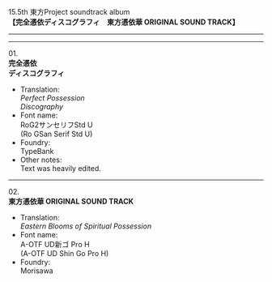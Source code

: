 15.5th 東方Project soundtrack album  
**【完全憑依ディスコグラフィ　東方憑依華 ORIGINAL SOUND TRACK】**

---  
---

01\.  
**完全憑依**  
**ディスコグラフィ**
  - Translation:  
*Perfect Possession*  
*Discography*
  - Font name:  
RoG2サンセリフStd U  
(Ro GSan Serif Std U)
  - Foundry:  
TypeBank
  - Other notes:  
Text was heavily edited.

---

02\.  
**東方憑依華 ORIGINAL SOUND TRACK**
  - Translation:  
*Eastern Blooms of Spiritual Possession*
  - Font name:  
A-OTF UD新ゴ Pro H  
(A-OTF UD Shin Go Pro H)
  - Foundry:  
Morisawa
